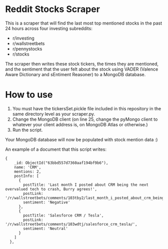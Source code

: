 # Reddit Stocks Scraper

This is a scraper that will find the last most top mentioned stocks in the past 24 hours across four investing subreddits:

- r/investing
- r/wallstreetbets
- r/pennystocks
- r/stocks

The scraper then writes these stock tickers, the times they are mentioned, and the sentiment that the user felt about the stock using VADER (Valence Aware Dictionary and sEntiment Reasoner) to a MongoDB database.

# How to use
1. You must have the tickersSet.pickle file included in this repository in the same directory level as your scraper.py.
2. Change the MongoDB client (on line 25, change the pyMongo client to whatever your client address is, on MongoDB Atlas or otherwise.)
3. Run the script.

Your MongoDB database will now be populated with stock mention data :)

An example of a document that this script writes:

```
{
    _id: ObjectId("63bbd557d7360aaf194bf9b6"),
    name: 'CRM',
    mentions: 2,
    postInfo: [
      {
        postTitle: 'Last month I posted about CRM being the next overvalued tech to crash, Burry agrees!',
        postLink: '/r/wallstreetbets/comments/103tby2/last_month_i_posted_about_crm_being_the_next/',
        sentiment: 'Negative'
      },
      {
        postTitle: 'Salesforce CRM / Tesla',
        postLink: '/r/wallstreetbets/comments/103wdtj/salesforce_crm_tesla/',
        sentiment: 'Neutral'
      }
    ]
  },
```
